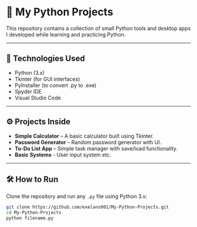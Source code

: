 # 🐍 My Python Projects

This repository contains a collection of small Python tools and desktop apps I developed while learning and practicing Python.

---

## 📌 Technologies Used

- Python (3.x)
- Tkinter (for GUI interfaces)
- PyInstaller (to convert .py to .exe)
- Spyder IDE
- Visual Studio Code

---

## ⚙️ Projects Inside

- **Simple Calculator** – A basic calculator built using Tkinter.  
- **Password Generator** – Random password generator with UI.  
- **To-Do List App** – Simple task manager with save/load functionality.  
- **Basic Systems** - User input system etc.
---

## 🛠️ How to Run

Clone the repository and run any `.py` file using Python 3.x:

```bash
git clone https://github.com/exelans001/My-Python-Projects.git
cd My-Python-Projects
python filename.py
